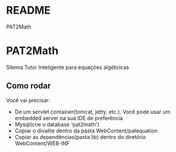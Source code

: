 # README #

PAT2Math

# PAT2Math

Sitema Tutor Inteligente para equações algébricas

## Como rodar

Você vai precisar:

- De um servlet container(tomcat, jetty, etc.). Você pode usar um embedded server na sua IDE de preferência
- Mysql(crie o database 'pat2math')
- Copiar o divalite dentro da pasta WebContent/patequation
- Copiar as dependências(pasta lib) dentro do diretório WebContent/WEB-INF